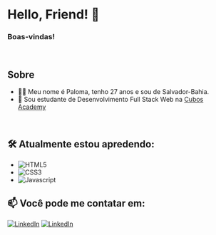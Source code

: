 # Hello, Friend! 👋  

### Boas-vindas!

<br/>

## Sobre
  - 👩‍💻 Meu nome é Paloma, tenho 27 anos e sou de Salvador-Bahia.  
  - 📖 Sou estudante de Desenvolvimento Full Stack Web na <a href="https://www.cubos.academy/" target="_blank">Cubos Academy</a>
 
<br/>

## 🛠️ Atualmente estou apredendo:
  - ![HTML5](https://img.shields.io/badge/-HTML5-red)
  - ![CSS3](https://img.shields.io/badge/-CSS3-blue)
  - ![Javascript](https://img.shields.io/badge/-Javascript-orange) 

## 📫 Você pode me contatar em: <br/>
[![LinkedIn](https://img.shields.io/static/v1?label=&message=LinkedIn&color=blue&style=flat-square&logo=LinkedIn&logoColor=white)](https://www.linkedin.com/in/plmsz/)
[![LinkedIn](https://img.shields.io/static/v1?label=&message=Email&color=red&style=flat-square&logo=Gmail&logoColor=white)](mailto:plmsouzaoliveira@gmail.com)
